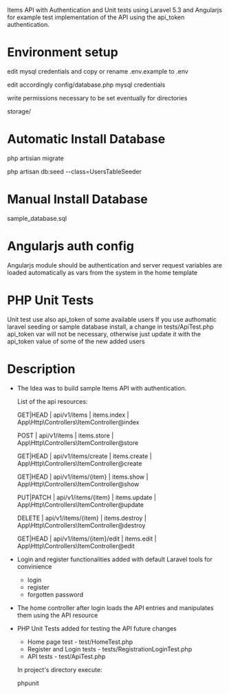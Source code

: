 Items API with Authentication and Unit tests using Laravel 5.3 and Angularjs for example test implementation of the API using the api_token authentication.

# Environment setup

edit mysql credentials and copy or rename .env.example to .env

edit accordingly config/database.php mysql credentials

write permissions necessary to be set eventually for directories

storage/

# Automatic Install Database

php artisian migrate

php artisan db:seed --class=UsersTableSeeder

# Manual Install Database

sample_database.sql 


# Angularjs auth config 
Angularjs module should be authentication and server request variables are loaded automatically as vars from the system in the home template

# PHP Unit Tests
Unit test use also api_token of some available users
If you use authomatic laravel seeding or sample database install, a change in tests/ApiTest.php api_token var will not be necessary, otherwise just update it with the api_token value of some of the new added users 


# Description 
- The Idea was to build sample Items API with authentication.

	List of the api resources:

	GET|HEAD  | api/v1/items             | items.index   | App\Http\Controllers\ItemController@index                            

	POST      | api/v1/items             | items.store   | App\Http\Controllers\ItemController@store                              

	GET|HEAD  | api/v1/items/create      | items.create  | App\Http\Controllers\ItemController@create                             

	GET|HEAD  | api/v1/items/{item}      | items.show    | App\Http\Controllers\ItemController@show                                

	PUT|PATCH | api/v1/items/{item}      | items.update  | App\Http\Controllers\ItemController@update                              

	DELETE    | api/v1/items/{item}      | items.destroy | App\Http\Controllers\ItemController@destroy                             

	GET|HEAD  | api/v1/items/{item}/edit | items.edit    | App\Http\Controllers\ItemController@edit   

- Login and register functionalities added with default Laravel tools for convinience
  	- login
    - register
    - forgotten password

- The home controller after login loads the API entries and manipulates them using the API resource 
	
- PHP Unit Tests added for testing the API future changes
	- Home page test - test/HomeTest.php
	- Register and Login tests - tests/RegistrationLoginTest.php
	- API tests - test/ApiTest.php

	In project's directory execute:

	phpunit